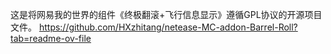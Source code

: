 这是将网易我的世界的组件《终极翻滚+飞行信息显示》遵循GPL协议的开源项目文件。
https://github.com/HXzhitang/netease-MC-addon-Barrel-Roll?tab=readme-ov-file